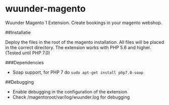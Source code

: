 # wuunder-magento
Wuunder Magento 1 Extension. Create bookings in your magento webshop.

##Installatie

Deploy the files in the root of the magento installation. All files will be placed in the correct directory. The extension works with PHP 5.6 and higher. (Tested until PHP 7.0)

###Dependencies

-   Soap support, for PHP 7 do `sudo apt-get install php7.0-soap`

##Debugging

-   Enable debugging in the configuration of the extension
-   Check /magentoroot/var/log/wuunder.log for debugging